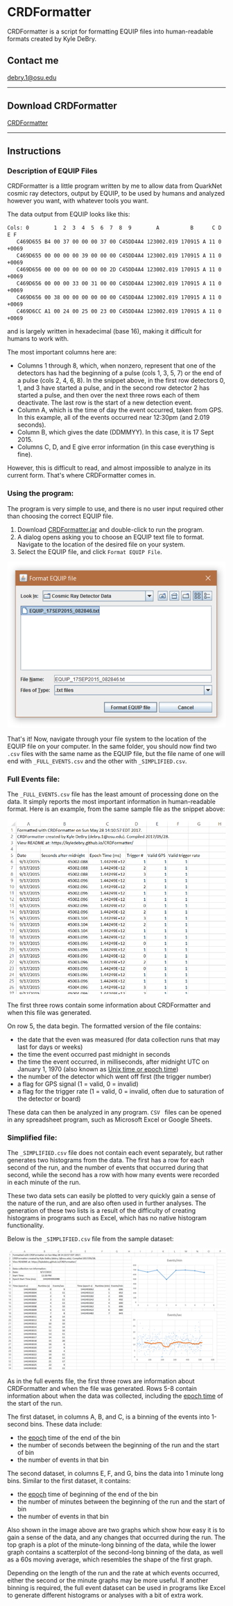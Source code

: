 # CRDFormatter
CRDFormatter is a script for formatting EQUIP files into human-readable formats created by Kyle DeBry.

## Contact me
[debry.1@osu.edu](mailto:debry.1@osu.edu)

---

## Download CRDFormatter
   [CRDFormatter](https://github.com/kyledebry/CRDFormatter/blob/master/CRDFormatter.jar?raw=true)

---

## Instructions
### Description of EQUIP Files
CRDFormatter is a little program written by me to allow data from QuarkNet cosmic ray detectors, output by EQUIP, to be used by humans and analyzed however you want, with whatever tools you want.

The data output from EQUIP looks like this:
   ```
Cols: 0        1  2  3  4  5  6  7  8  9        A          B      C D  E F
      C469D655 B4 00 37 00 00 00 37 00 C45DD4A4 123002.019 170915 A 11 0 +0069
      C469D655 00 00 00 00 39 00 00 00 C45DD4A4 123002.019 170915 A 11 0 +0069
      C469D656 00 00 00 00 00 00 00 2D C45DD4A4 123002.019 170915 A 11 0 +0069
      C469D656 00 00 00 33 00 31 00 00 C45DD4A4 123002.019 170915 A 11 0 +0069
      C469D656 00 38 00 00 00 00 00 00 C45DD4A4 123002.019 170915 A 11 0 +0069
      C469D6CC A1 00 24 00 25 00 23 00 C45DD4A4 123002.019 170915 A 11 0 +0069
   ```
and is largely written in hexadecimal (base 16), making it difficult for humans to work with.

The most important columns here are:
- Columns 1 through 8, which, when nonzero, represent that one of the detectors has had the beginning of a pulse (cols 1, 3, 5, 7) or the end of a pulse (cols 2, 4, 6, 8). In the snippet above, in the first row detectors 0, 1, and 3 have started a pulse, and in the second row detector 2 has started a pulse, and then over the next three rows each of them deactivate. The last row is the start of a new detection event.
- Column A, which is the time of day the event occurred, taken from GPS. In this example, all of the events occurred near 12:30pm (and 2.019 seconds).
- Column B, which gives the date (DDMMYY). In this case, it is 17 Sept 2015.
- Columns C, D, and E give error information (in this case everything is fine).

However, this is difficult to read, and almost impossible to analyze in its current form. That's where CRDFormatter comes in.

### Using the program:
The program is very simple to use, and there is no user input required other than choosing the correct EQUIP file.

1. Download [CRDFormatter.jar](https://github.com/kyledebry/CRDFormatter/blob/master/CRDFormatter.jar?raw=true) and double-click to run the program.
2. A dialog opens asking you to choose an EQUIP text file to format. Navigate to the location of the desired file on your system.
3. Select the EQUIP file, and click `Format EQUIP File`.

![CRDFormatter file selection dialog][file-select]

That's it! Now, navigate through your file system to the location of the EQUIP file on your computer. In the same folder, you should now find two `.csv` files with the same name as the EQUIP file, but the file name of one will end with `_FULL_EVENTS.csv` and the other with `_SIMPLIFIED.csv`.

### Full Events file:
The `_FULL_EVENTS.csv` file has the least amount of processing done on the data. It simply reports the most important information in human-readable format. Here is an example, from the same sample file as the snippet above:

![Full Events file][full-events]

The first three rows contain some information about CRDFormatter and when this file was generated.

On row 5, the data begin. The formatted version of the file contains:
- the date that the even was measured (for data collection runs that may last for days or weeks)
- the time the event occurred past midnight in seconds
- the time the event occurred, in milliseconds, after midnight UTC on January 1, 1970 (also known as [Unix time or epoch time](https://en.wikipedia.org/wiki/Unix_time))
- the number of the detector which went off first (the trigger number)
- a flag for GPS signal (1 = valid, 0 = invalid)
- a flag for the trigger rate (1 = valid, 0 = invalid, often due to saturation of the detector or board)

These data can then be analyzed in any program. `CSV ` files can be opened in any spreadsheet program, such as Microsoft Excel or Google Sheets.

### Simplified file:
The `_SIMPLIFIED.csv` file does not contain each event separately, but rather generates two histograms from the data. The first has a row for each second of the run, and the number of events that occurred during that second, while the second has a row with how many events were recorded in each minute of the run.

These two data sets can easily be plotted to very quickly gain a sense of the nature of the run, and are also often used in further analyses. The generation of these two lists is a result of the difficulty of creating histograms in programs such as Excel, which has no native histogram functionality.

Below is the `_SIMPLIFIED.csv` file from the sample dataset:

![Simplified file][simplified]

As in the full events file, the first three rows are information about CRDFormatter and when the file was generated. Rows 5-8 contain information about when the data was collected, including the [epoch time](https://en.wikipedia.org/wiki/Unix_time) of the start of the run.

The first dataset, in columns A, B, and C, is a binning of the events into 1-second bins. These data include:
- the [epoch](https://en.wikipedia.org/wiki/Unix_time) time of the end of the bin
- the number of seconds between the beginning of the run and the start of bin
- the number of events in that bin

The second dataset, in columns E, F, and G, bins the data into 1 minute long bins. Similar to the first dataset, it contains:
- the [epoch](https://en.wikipedia.org/wiki/Unix_time) time of beginning of the end of the bin
- the number of minutes between the beginning of the run and the start of bin
- the number of events in that bin

Also shown in the image above are two graphs which show how easy it is to gain a sense of the data, and any changes that occurred during the run. The top graph is a plot of the minute-long binning of the data, while the lower graph contains a scatterplot of the second-long binning of the data, as well as a 60s moving average, which resembles the shape of the first graph.

Depending on the length of the run and the rate at which events occurred, either the second or the minute graphs may be more useful. If another binning is required, the full event dataset can be used in programs like Excel to generate different histograms or analyses with a bit of extra work.

[file-select]: https://raw.githubusercontent.com/kyledebry/CRDFormatter/master/Select%20File.PNG "CRDFormatter file selection dialog"
[full-events]: https://raw.githubusercontent.com/kyledebry/CRDFormatter/master/Full%20Events.PNG "Full events file"
[simplified]: https://raw.githubusercontent.com/kyledebry/CRDFormatter/master/Simplified%20Charts.PNG "Simplified file"

